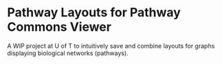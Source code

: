 # Pathway Layouts for Pathway Commons Viewer
A WIP project at U of T to intuitively save and combine layouts for graphs displaying biological networks (pathways).
